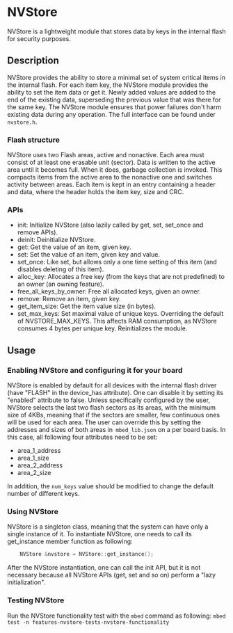 # NVStore

NVStore is a lightweight module that stores data by keys in the internal flash for security purposes. 

## Description

NVStore provides the ability to store a minimal set of system critical items in the internal flash.
For each item key, the NVStore module provides the ability to set the item data or get it.
Newly added values are added to the end of the existing data, superseding the previous value that was there for the same key. 
The NVStore module ensures that power failures don't harm existing data during any operation.
The full interface can be found under `nvstore.h`.

### Flash structure
NVStore uses two Flash areas, active and nonactive. Each area must consist of at least one erasable unit (sector).
Data is written to the active area until it becomes full. When it does, garbage collection is invoked.
This compacts items from the active area to the nonactive one and switches activity between areas.
Each item is kept in an entry containing a header and data, where the header holds the item key, size and CRC.

### APIs
- init: Initialize NVStore (also lazily called by get, set, set_once and remove APIs).
- deinit: Deinitialize NVStore.
- get: Get the value of an item, given key.
- set: Set the value of an item, given key and value.
- set_once: Like set, but allows only a one time setting of this item (and disables deleting of this item).
- alloc_key: Allocates a free key (from the keys that are not predefined) to an owner (an owning feature).
- free_all_keys_by_owner: Free all allocated keys, given an owner.
- remove: Remove an item, given key.
- get_item_size: Get the item value size (in bytes).
- set_max_keys: Set maximal value of unique keys. Overriding the default of NVSTORE_MAX_KEYS. This affects RAM consumption,
  as NVStore consumes 4 bytes per unique key. Reinitializes the module.


## Usage

### Enabling NVStore and configuring it for your board
NVStore is enabled by default for all devices with the internal flash driver (have "FLASH" in the device_has attribute).
One can disable it by setting its "enabled" attribute to false.
Unless specifically configured by the user, NVStore selects the last two flash sectors as its areas, with the minimum size of 4KBs,
meaning that if the sectors are smaller, few continuous ones will be used for each area.
The user can override this by setting the addresses and sizes of both areas in` mbed_lib.json` on a per board basis.
In this case, all following four attributes need to be set:
- area_1_address
- area_1_size
- area_2_address
- area_2_size

In addition, the `num_keys` value should be modified to change the default number of different keys.

### Using NVStore
NVStore is a singleton class, meaning that the system can have only a single instance of it.
To instantiate NVStore, one needs to call its get_instance member function as following:
``` c++
    NVStore &nvstore = NVStore::get_instance();
```
After the NVStore instantiation, one can call the init API, but it is not necessary because all
NVStore APIs (get, set and so on) perform a "lazy initialization".

### Testing NVStore
Run the NVStore functionality test with the `mbed` command as following:
```mbed test -n features-nvstore-tests-nvstore-functionality```
